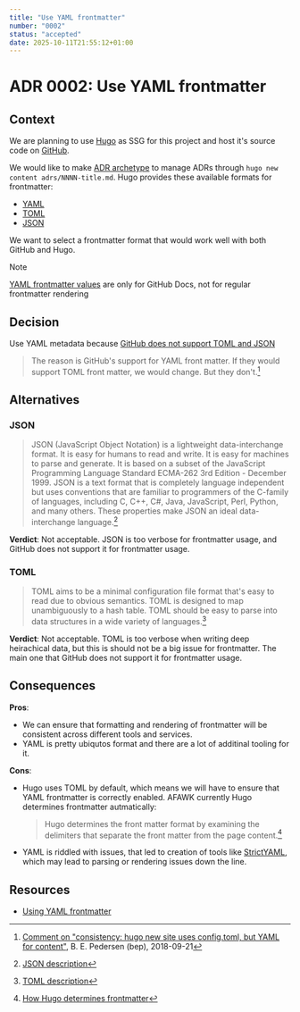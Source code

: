 ```yaml
---
title: "Use YAML frontmatter"
number: "0002"
status: "accepted"
date: 2025-10-11T21:55:12+01:00
---
```


# ADR 0002: Use YAML frontmatter

## Context

We are planning to use [Hugo](https://gohugo.io/) as SSG for this project and host it's source code on [GitHub](http://github.com).

We would like to make [ADR archetype](https://gohugo.io/content-management/archetypes/) to manage ADRs through `hugo new content adrs/NNNN-title.md`. Hugo provides these available formats for frontmatter:

- [YAML](https://yaml.org/)
- [TOML](https://toml.io/en/)
- [JSON](https://www.json.org/json-en.html)

We want to select a frontmatter format that would work well with both GitHub and Hugo.

> [!NOTE]
> [YAML frontmatter values](https://docs.github.com/en/contributing/writing-for-github-docs/using-yaml-frontmatter?versionId=free-pro-team%40latest&productId=contributing&restPage=writing-for-github-docs%2Cusing-yaml-frontmatter#yaml-frontmatter-values) are only for GitHub Docs, not for regular frontmatter rendering


## Decision

Use YAML metadata because [GitHub does not support TOML and JSON](https://docs.github.com/en/contributing/writing-for-github-docs/using-yaml-frontmatter)

> The reason is GitHub's support for YAML front matter. If they would support TOML front matter, we would change. But they don't.[^1]

## Alternatives

### JSON

> JSON (JavaScript Object Notation) is a lightweight data-interchange format. It is easy for humans to read and write. It is easy for machines to parse and generate. It is based on a subset of the JavaScript Programming Language Standard ECMA-262 3rd Edition - December 1999. JSON is a text format that is completely language independent but uses conventions that are familiar to programmers of the C-family of languages, including C, C++, C#, Java, JavaScript, Perl, Python, and many others. These properties make JSON an ideal data-interchange language.[^2]

**Verdict**: Not acceptable. JSON is too verbose for frontmatter usage, and GitHub does not support it for frontmatter usage.

### TOML

> TOML aims to be a minimal configuration file format that's easy to read due to obvious semantics. TOML is designed to map unambiguously to a hash table. TOML should be easy to parse into data structures in a wide variety of languages.[^3]

**Verdict**: Not acceptable. TOML is too verbose when writing deep heirachical data, but this is should not be a big issue for frontmatter. The main one that GitHub does not support it for frontmatter usage.

## Consequences

**Pros**:

- We can ensure that formatting and rendering of frontmatter will be consistent across different tools and services.
- YAML is pretty ubiqutos format and there are a lot of additinal tooling for it.

**Cons**:

- Hugo uses TOML by default, which means we will have to ensure that YAML frontmatter is correctly enabled. AFAWK currently Hugo determines frontmatter autmatically:
    > Hugo determines the front matter format by examining the delimiters that separate the front matter from the page content.[^4]
- YAML is riddled with issues, that led to creation of tools like [StrictYAML](https://github.com/crdoconnor/strictyaml), which may lead to parsing or rendering issues down the line.

## Resources

- [Using YAML frontmatter](https://docs.github.com/en/contributing/writing-for-github-docs/using-yaml-frontmatter)

[^1]: [Comment on "consistency: hugo new site uses config.toml, but YAML for content"](https://github.com/gohugoio/hugo/issues/5241#issuecomment-423469803), B. E. Pedersen (bep), 2018-09-21
[^2]: [JSON description](https://www.json.org/json-en.html#:~:text=JSON%20%28JavaScript%20Object%20Notation%29)
[^3]: [TOML description](https://toml.io/en/#:~:text=TOML%20aims%20to%20be%20a%20minimal)
[^4]: [How Hugo determines frontmatter](https://gohugo.io/content-management/front-matter/#:~:text=Hugo%20determines%20the%20front%20matter%20format)
